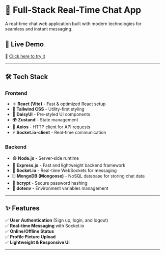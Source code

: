 # 💬 Full-Stack Real-Time Chat App

A real-time chat web application built with modern technologies for seamless and instant messaging.

## 🚀 Live Demo  
🔗 [Click here to try it]((https://friendschat.fun))

---

## 🛠 Tech Stack  
### **Frontend**  
- ⚛️ **React (Vite)** - Fast & optimized React setup  
- 🎨 **Tailwind CSS** - Utility-first styling  
- 🌼 **DaisyUI** - Pre-styled UI components  
- 🌍 **Zustand** - State management  
- 📡 **Axios** - HTTP client for API requests  
- ⚡ **Socket.io-client** - Real-time communication  

### **Backend**  
- 🟢 **Node.js** - Server-side runtime  
- 🚀 **Express.js** - Fast and lightweight backend framework  
- 🔗 **Socket.io** - Real-time WebSockets for messaging  
- 🗄 **MongoDB (Mongoose)** - NoSQL database for storing chat data  
- 🔑 **bcrypt** - Secure password hashing  
- 🔐 **dotenv** - Environment variables management  

---

## ✨ Features  
✅ **User Authentication** (Sign up, login, and logout)  
✅ **Real-time Messaging** with Socket.io  
✅ **Online/Offline Status**  
✅ **Profile Picture Upload**  
✅ **Lightweight & Responsive UI**  

---
